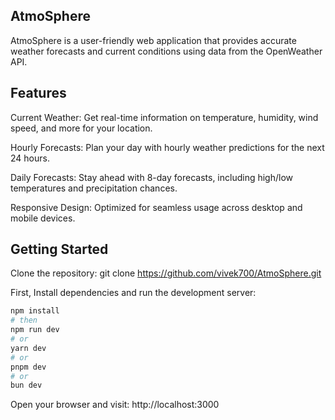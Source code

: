 ## AtmoSphere

AtmoSphere is a user-friendly web application that provides accurate weather forecasts and current conditions using data from the OpenWeather API.

## Features

Current Weather: Get real-time information on temperature, humidity, wind speed, and more for your location.

Hourly Forecasts: Plan your day with hourly weather predictions for the next 24 hours.

Daily Forecasts: Stay ahead with 8-day forecasts, including high/low temperatures and precipitation chances.

Responsive Design: Optimized for seamless usage across desktop and mobile devices.

## Getting Started

Clone the repository: git clone https://github.com/vivek700/AtmoSphere.git

First, Install dependencies and run the development server:

```bash
npm install
# then
npm run dev
# or
yarn dev
# or
pnpm dev
# or
bun dev
```

Open your browser and visit: http://localhost:3000
